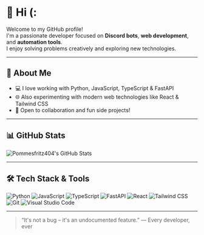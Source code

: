 # 👋 Hi (:

Welcome to my GitHub profile!  
I'm a passionate developer focused on **Discord bots**, **web development**, and **automation tools**.  
I enjoy solving problems creatively and exploring new technologies.

---

## 🚀 About Me

- 💻 I love working with Python, JavaScript, TypeScript & FastAPI  
- 🌐 Also experimenting with modern web technologies like React & Tailwind CSS  
- 🤝 Open to collaboration and fun side projects!

---

## 📊 GitHub Stats

![Pommesfritz404's GitHub Stats](https://github-readme-stats.vercel.app/api?username=pommesfritz404&show_icons=true&theme=highcontrast)

---

## 🛠️ Tech Stack & Tools

![Python](https://img.shields.io/badge/-Python-333?style=flat-square&logo=python)
![JavaScript](https://img.shields.io/badge/-JavaScript-333?style=flat-square&logo=javascript)
![TypeScript](https://img.shields.io/badge/-TypeScript-333?style=flat-square&logo=typescript)
![FastAPI](https://img.shields.io/badge/-FastAPI-333?style=flat-square&logo=fastapi)
![React](https://img.shields.io/badge/-React-333?style=flat-square&logo=react)
![Tailwind CSS](https://img.shields.io/badge/-Tailwind-333?style=flat-square&logo=tailwind-css)
![Git](https://img.shields.io/badge/-Git-333?style=flat-square&logo=git)
![Visual Studio Code](https://img.shields.io/badge/-VSCode-333?style=flat-square&logo=visual-studio-code)

---

> “It's not a bug – it's an undocumented feature.”
— Every developer, ever
